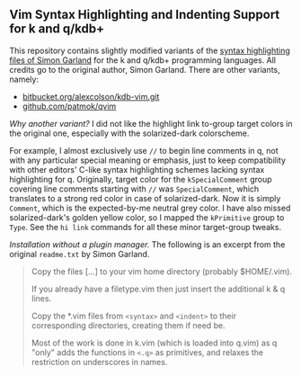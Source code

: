 ## Vim Syntax Highlighting and Indenting Support for k and q/kdb+

This repository contains slightly modified variants of the [syntax highlighting files of Simon Garland](http://code.kx.com/wsvn/code/contrib/simon/vim/) for the k and q/kdb+ programming languages. All credits go to the original author, Simon Garland. There are other variants, namely:

- [bitbucket.org/alexcolson/kdb-vim.git](https://bitbucket.org/alexcolson/kdb-vim.git)
- [github.com/patmok/qvim](https://github.com/patmok/qvim)  

_Why another variant?_ I did not like the highlight link to-group target colors in the original one, especially with the solarized-dark colorscheme.

For example, I almost exclusively use `//` to begin line comments in q, not with any particular special meaning or emphasis, just to keep compatibility with other editors' C-like syntax highlighting schemes lacking syntax highlighting for q. Originally, target color for the `kSpecialComment` group covering line comments starting with `//` was `SpecialComment`, which translates to a strong red color in case of solarized-dark. Now it is simply `Comment`, which is the expected-by-me neutral grey color. I have also missed solarized-dark's golden yellow color, so I mapped the `kPrimitive` group to `Type`. See the `hi link` commands for all these minor target-group tweaks.

_Installation without a plugin manager._ The following is an excerpt from the original `readme.txt` by Simon Garland.

> Copy the files [...] to your vim home directory (probably $HOME/.vim).
> 
> If you already have a filetype.vim then just insert the additional k & q lines.
> 
> Copy the *.vim files from `<syntax>` and `<indent>` to their corresponding directories, creating them if need be.
> 
> Most of the work is done in k.vim (which is loaded into q.vim) as q "only" adds the functions in `<.q>` as primitives, and relaxes the restriction on underscores in names.
